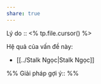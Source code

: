 ```yaml
---
share: true
---
```

Lý do :: <% tp.file.cursor() %>

Hệ quả của vấn đề này:
- [[../Stalk Ngọc|Stalk Ngọc]]


%%
Giải pháp gợi ý:: 
%%

